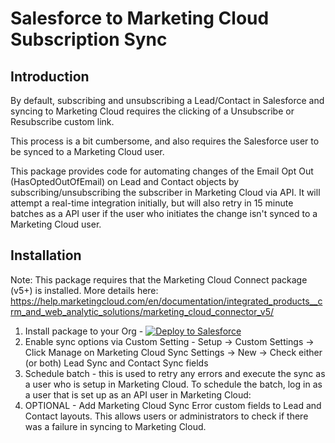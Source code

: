 # Salesforce to Marketing Cloud Subscription Sync
## Introduction
By default, subscribing and unsubscribing a Lead/Contact in Salesforce and syncing to Marketing Cloud requires the clicking of a Unsubscribe or Resubscribe custom link.

This process is a bit cumbersome, and also requires the Salesforce user to be synced to a Marketing Cloud user.

This package provides code for automating changes of the Email Opt Out (HasOptedOutOfEmail) on Lead and Contact objects by subscribing/unsubscribing the subscriber in Marketing Cloud via API. It will attempt a real-time integration initially, but will also retry in 15 minute batches as a API user if the user who initiates the change isn't synced to a Marketing Cloud user.

## Installation
Note: This package requires that the Marketing Cloud Connect package (v5+) is installed. More details here: 
https://help.marketingcloud.com/en/documentation/integrated_products__crm_and_web_analytic_solutions/marketing_cloud_connector_v5/


1. Install package to your Org - [![Deploy to Salesforce](https://andrewfawcett.files.wordpress.com/2014/09/deploy.png "Deploy to Salesforce")](https://githubsfdeploy.herokuapp.com/app/githubdeploy/benedwards44/sf-mc-subscription-sync)
2. Enable sync options via Custom Setting - Setup -> Custom Settings -> Click Manage on Marketing Cloud Sync Settings -> New -> Check either (or both) Lead Sync and Contact Sync fields
3. Schedule batch - this is used to retry any errors and execute the sync as a user who is setup in Marketing Cloud. To schedule the batch, log in as a user that is set up as an API user in Marketing Cloud:
3. OPTIONAL - Add Marketing Cloud Sync Error custom fields to Lead and Contact layouts. This allows users or administrators to check if there was a failure in syncing to Marketing Cloud.




